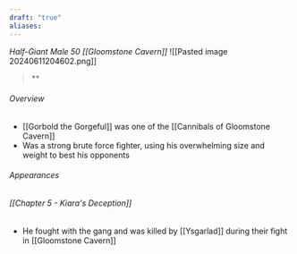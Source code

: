 ```yaml
---
draft: "true"
aliases:
---
```

*Half-Giant Male 50 [[Gloomstone Cavern]]*
![[Pasted image 20240611204602.png]]
> **
###### Overview
- [[Gorbold the Gorgeful]] was one of the [[Cannibals of Gloomstone Cavern]]
- Was a strong brute force fighter, using his overwhelming size and weight to best his opponents
###### Appearances
###### [[Chapter 5 - Kiara's Deception]]
- He fought with the gang and was killed by [[Ysgarlad]] during their fight in [[Gloomstone Cavern]]